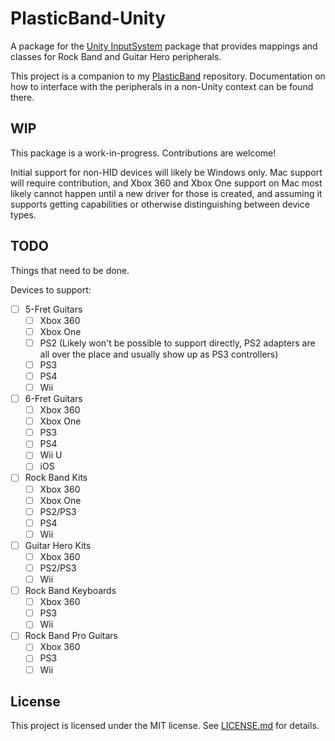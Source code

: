 # PlasticBand-Unity

A package for the [Unity InputSystem](https://github.com/Unity-Technologies/InputSystem) package that provides mappings and classes for Rock Band and Guitar Hero peripherals.

This project is a companion to my [PlasticBand](https://github.com/TheNathannator/PlasticBand) repository. Documentation on how to interface with the peripherals in a non-Unity context can be found there.

## WIP

This package is a work-in-progress. Contributions are welcome!

Initial support for non-HID devices will likely be Windows only. Mac support will require contribution, and Xbox 360 and Xbox One support on Mac most likely cannot happen until a new driver for those is created, and assuming it supports getting capabilities or otherwise distinguishing between device types.

## TODO

Things that need to be done.

Devices to support:

- [ ] 5-Fret Guitars
  - [ ] Xbox 360
  - [ ] Xbox One
  - [ ] PS2 (Likely won't be possible to support directly, PS2 adapters are all over the place and usually show up as PS3 controllers)
  - [ ] PS3
  - [ ] PS4
  - [ ] Wii
- [ ] 6-Fret Guitars
  - [ ] Xbox 360
  - [ ] Xbox One
  - [ ] PS3
  - [ ] PS4
  - [ ] Wii U
  - [ ] iOS
- [ ] Rock Band Kits
  - [ ] Xbox 360
  - [ ] Xbox One
  - [ ] PS2/PS3
  - [ ] PS4
  - [ ] Wii
- [ ] Guitar Hero Kits
  - [ ] Xbox 360
  - [ ] PS2/PS3
  - [ ] Wii
- [ ] Rock Band Keyboards
  - [ ] Xbox 360
  - [ ] PS3
  - [ ] Wii
- [ ] Rock Band Pro Guitars
  - [ ] Xbox 360
  - [ ] PS3
  - [ ] Wii

## License

This project is licensed under the MIT license. See [LICENSE.md](LICENSE.md) for details.
